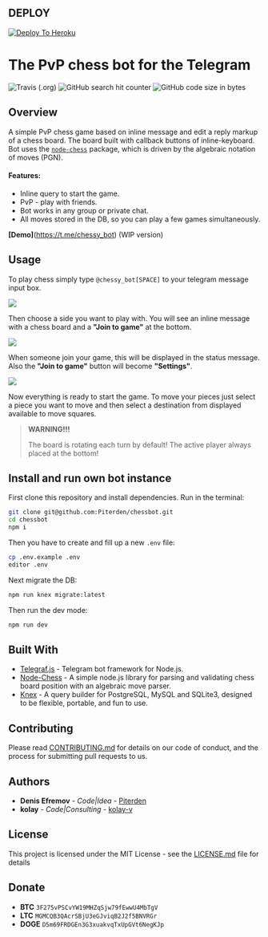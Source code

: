 ## DEPLOY


[![Deploy To Heroku](https://www.herokucdn.com/deploy/button.svg)](https://heroku.com/deploy?template=https://github.com/ruined-soul/chess)
# The PvP chess bot for the Telegram

![Travis (.org)](https://img.shields.io/travis/Piterden/chessbot.svg?style=for-the-badge)
![GitHub search hit counter](https://img.shields.io/github/search/Piterden/chessbot/chess.svg?style=for-the-badge)
![GitHub code size in bytes](https://img.shields.io/github/languages/code-size/Piterden/chessbot.svg?style=for-the-badge)

## Overview

A simple PvP chess game based on inline message and edit a reply markup of a chess board. The board built with callback buttons of inline-keyboard. Bot uses the [`node-chess`](https://github.com/brozeph/node-chess) package, which is driven by the algebraic notation of moves (PGN).

#### Features:

- Inline query to start the game.
- PvP - play with friends.
- Bot works in any group or private chat.
- All moves stored in the DB, so you can play a few games simultaneously.

**[Demo]**(https://t.me/chessy_bot) (WIP version)

## Usage

To play chess simply type `@chessy_bot[SPACE]` to your telegram message input box.

![](img/3.png)

Then choose a side you want to play with. You will see an inline message with a chess board and a **"Join to game"** at the bottom.

![](img/4.png)

When someone join your game, this will be displayed in the status message. Also the **"Join to game"** button will become **"Settings"**.

![](img/5.png)

Now everything is ready to start the game. To move your pieces just select a piece you want to move and then select a destination from displayed available to move squares.

> **WARNING!!!**
>
> The board is rotating each turn by default! The active player always placed at the bottom!

## Install and run own bot instance

First clone this repository and install dependencies. Run in the terminal:

```bash
git clone git@github.com:Piterden/chessbot.git
cd chessbot
npm i
```

Then you have to create and fill up a new `.env` file:

```bash
cp .env.example .env
editor .env
```

Next migrate the DB:

```bash
npm run knex migrate:latest
```

Then run the dev mode:

```bash
npm run dev
```

## Built With

- [Telegraf.js](https://github.com/telegraf/telegraf) - Telegram bot framework for Node.js.
- [Node-Chess](https://github.com/brozeph/node-chess) - A simple node.js library for parsing and validating chess board position with an algebraic move parser.
- [Knex](https://github.com/tgriesser/knex) - A query builder for PostgreSQL, MySQL and SQLite3, designed to be flexible, portable, and fun to use.

## Contributing

Please read [CONTRIBUTING.md](https://gist.github.com/PurpleBooth/b24679402957c63ec426) for details on our code of conduct, and the process for submitting pull requests to us.

## Authors

- **Denis Efremov** - *Code|Idea* - [Piterden](https://github.com/Piterden)
- **kolay** - *Code|Consulting* - [kolay-v](<https://github.com/kolay-v>)

## License

This project is licensed under the MIT License - see the [LICENSE.md](LICENSE.md) file for details

## Donate

- **BTC**  `3F275vPSCvYW19MHZqSjw79fEwwU4MbTgV`
- **LTC**  `MGMCQB3QAcrSBjU3eGJviqB2J2f5BNVRGr`
- **DOGE** `D5m69FRDGEn3G3xuakvqTxUpGVt6NegKJp`
